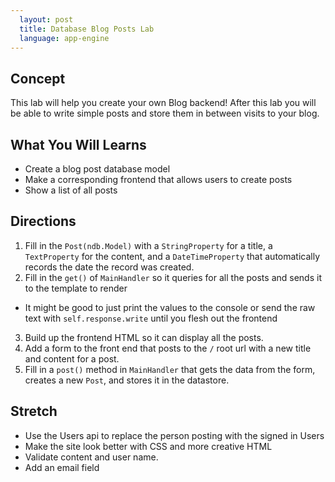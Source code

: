 ```yaml
---
  layout: post
  title: Database Blog Posts Lab
  language: app-engine
---
```


##  Concept

This lab will help you create your own Blog backend! After this lab you will be able to write simple posts and store them in between visits to your blog.

##  What You Will Learns

+ Create a blog post database model
+ Make a corresponding frontend that allows users to create posts
+ Show a list of all posts

##  Directions

1. Fill in the `Post(ndb.Model)` with a `StringProperty` for a title, a `TextProperty` for the content, and a `DateTimeProperty` that automatically records the date the record was created.
2. Fill in the `get()` of `MainHandler` so it queries for all the posts and sends it to the template to render
  + It might be good to just print the values to the console or send the raw text with `self.response.write` until you flesh out the frontend
3. Build up the frontend HTML so it can display all the posts.
4. Add a form to the front end that posts to the `/` root url with a new title and content for a post.
5. Fill in a `post()` method in `MainHandler` that gets the data from the form, creates a new `Post`, and stores it in the datastore.

##  Stretch

+ Use the Users api to replace the person posting with the signed in Users
+ Make the site look better with CSS and more creative HTML
+ Validate content and user name.
+ Add an email field
